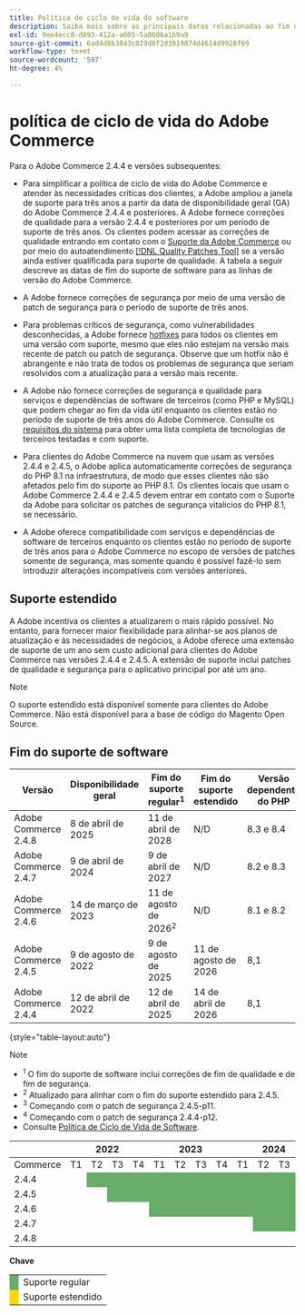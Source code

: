 ```yaml
---
title: Política de ciclo de vida do software
description: Saiba mais sobre as principais datas relacionadas ao fim do suporte de software das versões do Adobe Commerce.
exl-id: 9ee4ecc8-d893-412a-a605-5a8606a1b9a9
source-git-commit: 6ad4d8b3843c029d8f2d3919874d4614d9928f69
workflow-type: tm+mt
source-wordcount: '597'
ht-degree: 4%

---
```



# política de ciclo de vida do Adobe Commerce

Para o Adobe Commerce 2.4.4 e versões subsequentes:

- Para simplificar a política de ciclo de vida do Adobe Commerce e atender às necessidades críticas dos clientes, a Adobe ampliou a janela de suporte para três anos a partir da data de disponibilidade geral (GA) do Adobe Commerce 2.4.4 e posteriores. A Adobe fornece correções de qualidade para a versão 2.4.4 e posteriores por um período de suporte de três anos. Os clientes podem acessar as correções de qualidade entrando em contato com o [Suporte da Adobe Commerce](https://experienceleague.adobe.com/en/docs/commerce-knowledge-base/kb/help-center-guide/magento-help-center-user-guide) ou por meio do autoatendimento [[!DNL Quality Patches Tool]](https://experienceleague.adobe.com/tools/commerce-quality-patches/index.html) se a versão ainda estiver qualificada para suporte de qualidade. A tabela a seguir descreve as datas de fim do suporte de software para as linhas de versão do Adobe Commerce.

- A Adobe fornece correções de segurança por meio de uma versão de patch de segurança para o período de suporte de três anos.

- Para problemas críticos de segurança, como vulnerabilidades desconhecidas, a Adobe fornece [hotfixes](https://support.magento.com/hc/en-us/sections/360003869892-Known-issues-patches-attached-) para todos os clientes em uma versão com suporte, mesmo que eles não estejam na versão mais recente de patch ou patch de segurança. Observe que um hotfix não é abrangente e não trata de todos os problemas de segurança que seriam resolvidos com a atualização para a versão mais recente.

- A Adobe não fornece correções de segurança e qualidade para serviços e dependências de software de terceiros (como PHP e MySQL) que podem chegar ao fim da vida útil enquanto os clientes estão no período de suporte de três anos do Adobe Commerce. Consulte os [requisitos do sistema](../installation/system-requirements.md) para obter uma lista completa de tecnologias de terceiros testadas e com suporte.

- Para clientes do Adobe Commerce na nuvem que usam as versões 2.4.4 e 2.4.5, o Adobe aplica automaticamente correções de segurança do PHP 8.1 na infraestrutura, de modo que esses clientes não são afetados pelo fim do suporte ao PHP 8.1. Os clientes locais que usam o Adobe Commerce 2.4.4 e 2.4.5 devem entrar em contato com o Suporte da Adobe para solicitar os patches de segurança vitalícios do PHP 8.1, se necessário.

- A Adobe oferece compatibilidade com serviços e dependências de software de terceiros enquanto os clientes estão no período de suporte de três anos para o Adobe Commerce no escopo de versões de patches somente de segurança, mas somente quando é possível fazê-lo sem introduzir alterações incompatíveis com versões anteriores.

## Suporte estendido

A Adobe incentiva os clientes a atualizarem o mais rápido possível. No entanto, para fornecer maior flexibilidade para alinhar-se aos planos de atualização e às necessidades de negócios, a Adobe oferece uma extensão de suporte de um ano sem custo adicional para clientes do Adobe Commerce nas versões 2.4.4 e 2.4.5. A extensão de suporte inclui patches de qualidade e segurança para o aplicativo principal por até um ano.

>[!NOTE]
>
>O suporte estendido está disponível somente para clientes do Adobe Commerce. Não está disponível para a base de código do Magento Open Source.

## Fim do suporte de software

| Versão | Disponibilidade geral | Fim do suporte regular<sup>1</sup> | Fim do suporte estendido | Versão dependente do PHP | Versão dependente de MariaDB |
|----------------------|----------------------|------------------------------------|-------------------------|-----------------------|------------------------------|
| Adobe Commerce 2.4.8 | 8 de abril de 2025 | 11 de abril de 2028 | N/D | 8.3 e 8.4 | 11,4 |
| Adobe Commerce 2.4.7 | 9 de abril de 2024 | 9 de abril de 2027 | N/D | 8.2 e 8.3 | 10,6 |
| Adobe Commerce 2.4.6 | 14 de março de 2023 | 11 de agosto de 2026<sup>2</sup> | N/D | 8.1 e 8.2 | 10,6 |
| Adobe Commerce 2.4.5 | 9 de agosto de 2022 | 9 de agosto de 2025 | 11 de agosto de 2026 | 8,1 | 10.6<sup>3</sup> |
| Adobe Commerce 2.4.4 | 12 de abril de 2022 | 12 de abril de 2025 | 14 de abril de 2026 | 8,1 | 10.6<sup>4</sup> |

{style="table-layout:auto"}

>[!NOTE]
>
>- <sup>1</sup> O fim do suporte de software inclui correções de fim de qualidade e de fim de segurança.
>- <sup>2</sup> Atualizado para alinhar com o fim do suporte estendido para 2.4.5.
>- <sup>3</sup> Começando com o patch de segurança 2.4.5-p11.
>- <sup>4</sup> Começando com o patch de segurança 2.4.4-p12.
>- Consulte [Política de Ciclo de Vida de Software](https://www.adobe.com/content/dam/cc/en/legal/terms/enterprise/pdfs/Adobe-Commerce-Software-Lifecycle-Policy.pdf).

<table style="table-layout:auto">
<thead>
  <tr>
    <th colspan="1"></th>
    <th colspan="4">2022</th>
    <th colspan="4">2023</th>
    <th colspan="4">2024</th>
    <th colspan="4">2025</th>
    <th colspan="4">2026</th>
    <th colspan="4">2027</th>
    <th colspan="4">2028</th>
  </tr>
</thead>
<tbody>
  <tr>
    <td>Commerce</td>
    <td>T1</td>
    <td>T2</td>
    <td>T3</td>
    <td>T4</td>
    <td>T1</td>
    <td>T2</td>
    <td>T3</td>
    <td>T4</td>
    <td>T1</td>
    <td>T2</td>
    <td>T3</td>
    <td>T4</td>
    <td>T1</td>
    <td>T2</td>
    <td>T3</td>
    <td>T4</td>
    <td>T1</td>
    <td>T2</td>
    <td>T3</td>
    <td>T4</td>
    <td>T1</td>
    <td>T2</td>
    <td>T3</td>
    <td>T4</td>
    <td>T1</td>
    <td>T2</td>
    <td>T3</td>
    <td>T4</td>
  </tr>
  <tr>
    <td>2.4.4</td>
    <td></td>
    <td colspan="13" style="background-color:#67ac68;"></td>
    <td colspan="4" style="background-color:#ffd700;"></td>
    <td colspan="10"></td>
  </tr>
  <tr>
    <td>2.4.5</td>
    <td colspan="2"></td>
    <td colspan="13" style="background-color:#67ac68;"></td>
    <td colspan="4" style="background-color:#ffd700;"></td>
    <td colspan="9"></td>
  </tr>
  <tr>
    <td>2.4.6</td>
    <td colspan="4"></td>
    <td colspan="15" style="background-color:#67ac68;"></td>
    <td colspan="10"></td>
  </tr>
  <tr>
    <td>2.4.7</td>
    <td colspan="9"></td>
    <td colspan="13" style="background-color:#67ac68;"></td>
    <td colspan="6"></td>
  </tr>
  <tr>
    <td>2.4.8</td>
    <td colspan="13"></td>
    <td colspan="13" style="background-color:#67ac68;"></td>
    <td colspan="2"></td>
  </tr>
</tbody>
</table>

**Chave**

<table style="table-layout:auto">
 <tbody>
  <tr>
   <td style="background-color:#67ac68;"></td>
   <td>Suporte regular</td>
  </tr>
  <tr>
   <td style="background-color:#ffd700;"></td>
   <td>Suporte estendido</td>
  </tr>
 </tbody>
</table>
